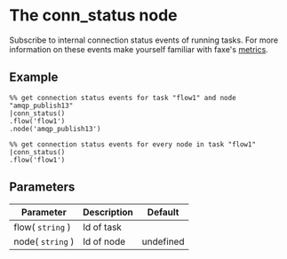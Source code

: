 The conn_status node
=====================

Subscribe to internal connection status events of running tasks.
For more information on these events make yourself familiar with faxe's [metrics](../../metrics.md).

Example
-------
```dfs  
%% get connection status events for task "flow1" and node "amqp_publish13"
|conn_status()
.flow('flow1')
.node('amqp_publish13') 

%% get connection status events for every node in task "flow1"  
|conn_status()
.flow('flow1') 

```

Parameters
----------

Parameter     | Description | Default 
--------------|-------------|---------
flow( `string` )| Id of task|
node( `string` )| Id of node| undefined
 